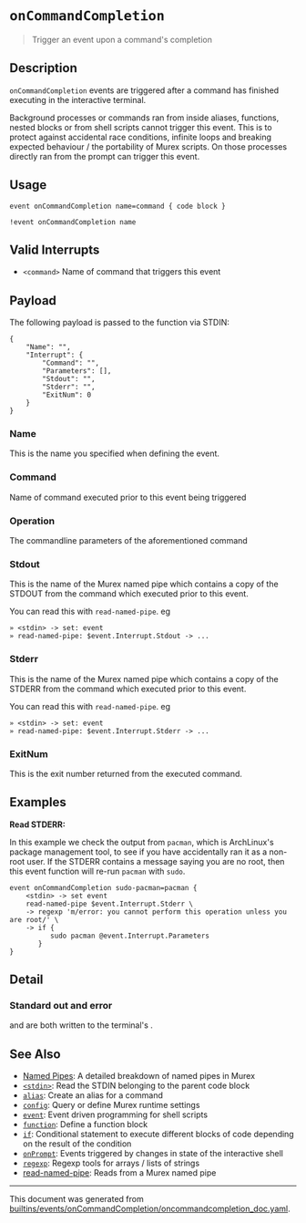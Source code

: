 # `onCommandCompletion`

> Trigger an event upon a command's completion

## Description

`onCommandCompletion` events are triggered after a command has finished
executing in the interactive terminal.

Background processes or commands ran from inside aliases, functions, nested
blocks or from shell scripts cannot trigger this event. This is to protect
against accidental race conditions, infinite loops and breaking expected
behaviour / the portability of Murex scripts. On those processes directly ran
from the prompt can trigger this event.

## Usage

```
event onCommandCompletion name=command { code block }

!event onCommandCompletion name
```

## Valid Interrupts

* `<command>`
    Name of command that triggers this event

## Payload

The following payload is passed to the function via STDIN:

```
{
    "Name": "",
    "Interrupt": {
        "Command": "",
        "Parameters": [],
        "Stdout": "",
        "Stderr": "",
        "ExitNum": 0
    }
}
```

### Name

This is the name you specified when defining the event.

### Command

Name of command executed prior to this event being triggered

### Operation

The commandline parameters of the aforementioned command

### Stdout

This is the name of the Murex named pipe which contains a copy of the STDOUT
from the command which executed prior to this event.

You can read this with `read-named-pipe`. eg

```
» <stdin> -> set: event
» read-named-pipe: $event.Interrupt.Stdout -> ...
```

### Stderr

This is the name of the Murex named pipe which contains a copy of the STDERR
from the command which executed prior to this event.

You can read this with `read-named-pipe`. eg

```
» <stdin> -> set: event
» read-named-pipe: $event.Interrupt.Stderr -> ...
```

### ExitNum

This is the exit number returned from the executed command.

## Examples

**Read STDERR:**

In this example we check the output from `pacman`, which is ArchLinux's package
management tool, to see if you have accidentally ran it as a non-root user. If
the STDERR contains a message saying you are no root, then this event function
will re-run `pacman` with `sudo`.

```
event onCommandCompletion sudo-pacman=pacman {
    <stdin> -> set event
    read-named-pipe $event.Interrupt.Stderr \
    -> regexp 'm/error: you cannot perform this operation unless you are root/' \
    -> if {
          sudo pacman @event.Interrupt.Parameters
       }
}
```

## Detail

### Standard out and error

<stdout> and <stderr> are both written to the terminal's <stderr>.

## See Also

* [Named Pipes](../user-guide/namedpipes.md):
  A detailed breakdown of named pipes in Murex
* [`<stdin>`](../commands/stdin.md):
  Read the STDIN belonging to the parent code block
* [`alias`](../commands/alias.md):
  Create an alias for a command
* [`config`](../commands/config.md):
  Query or define Murex runtime settings
* [`event`](../commands/event.md):
  Event driven programming for shell scripts
* [`function`](../commands/function.md):
  Define a function block
* [`if`](../commands/if.md):
  Conditional statement to execute different blocks of code depending on the result of the condition
* [`onPrompt`](../events/onprompt.md):
  Events triggered by changes in state of the interactive shell
* [`regexp`](../commands/regexp.md):
  Regexp tools for arrays / lists of strings
* [read-named-pipe](../parser/namedpipe.md):
  Reads from a Murex named pipe

<hr/>

This document was generated from [builtins/events/onCommandCompletion/oncommandcompletion_doc.yaml](https://github.com/lmorg/murex/blob/master/builtins/events/onCommandCompletion/oncommandcompletion_doc.yaml).